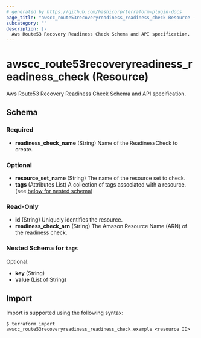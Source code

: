 ```yaml
---
# generated by https://github.com/hashicorp/terraform-plugin-docs
page_title: "awscc_route53recoveryreadiness_readiness_check Resource - terraform-provider-awscc"
subcategory: ""
description: |-
  Aws Route53 Recovery Readiness Check Schema and API specification.
---
```


# awscc_route53recoveryreadiness_readiness_check (Resource)

Aws Route53 Recovery Readiness Check Schema and API specification.



<!-- schema generated by tfplugindocs -->
## Schema

### Required

- **readiness_check_name** (String) Name of the ReadinessCheck to create.

### Optional

- **resource_set_name** (String) The name of the resource set to check.
- **tags** (Attributes List) A collection of tags associated with a resource. (see [below for nested schema](#nestedatt--tags))

### Read-Only

- **id** (String) Uniquely identifies the resource.
- **readiness_check_arn** (String) The Amazon Resource Name (ARN) of the readiness check.

<a id="nestedatt--tags"></a>
### Nested Schema for `tags`

Optional:

- **key** (String)
- **value** (List of String)

## Import

Import is supported using the following syntax:

```shell
$ terraform import awscc_route53recoveryreadiness_readiness_check.example <resource ID>
```
